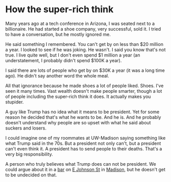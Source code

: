 # How the super-rich think
Many years ago at a tech conference in Arizona, I was seated next to a billionaire. He had started a shoe company, very successful, sold it. I tried to have a conversation, but he mostly ignored me.

He said something I remembered. You can't get by on less than $20 million a year. I looked to see if he was joking. He wasn't. I said you know that's not true. I live quite well, but I don't even spend $1 million a year (an understatement, I probably didn't spend $100K a year).

I said there are lots of people who get by on $30K a year (it was a long time ago). He didn't say another word the whole meal.

All that ignorance because he made shoes a lot of people liked. Shoes. I've seen it many times. Vast wealth doesn't make people smarter, though a lot of people including the super-rich think it does. It actually makes you stupider.

A guy like Trump has no idea what it means to be president. Yet for some reason he decided that's what he wants to be. And he is. And he probably doesn't understand why people are so upset with what he said about suckers and losers.

I could imagine one of my roommates at UW-Madison saying something like what Trump said in the 70s. But a president not only can't, but a president can't even think it. A president has to send people to their deaths. That's a very big responsibility.

A person who truly believes what Trump does can not be president. We could argue about it in a <a href="https://www.yelp.com/biz/the-caribou-tavern-madison">bar</a> on <a href="https://www.google.com/maps/@43.0820869,-89.3795457,3a,75y,131.15h,82.88t/data=!3m6!1e1!3m4!1slrCk4WmhSscUcMsBgtq0gA!2e0!7i16384!8i8192">E Johnson St</a> in <a href="https://en.wikipedia.org/wiki/Madison,_Wisconsin">Madison</a>, but he doesn't get to be undecided on that.

